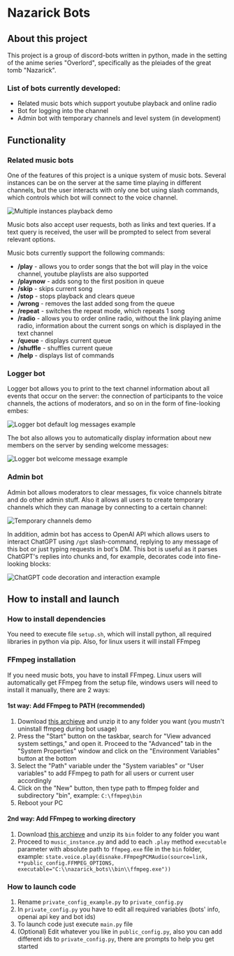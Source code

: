 # Nazarick Bots

## About this project

This project is a group of discord-bots written in python, made in the setting of the anime series "Overlord", specifically as the pleiades of the great tomb "Nazarick".

### List of bots currently developed:

-   Related music bots which support youtube playback and online radio
-   Bot for logging into the channel
-   Admin bot with temporary channels and level system (in development)

## Functionality

### Related music bots

One of the features of this project is a unique system of music bots. Several instances can be on the server at the same time playing in different channels, but the user interacts with only one bot using slash commands, which controls which bot will connect to the voice channel.

![Multiple instances playback demo](https://github.com/Dan1l0s/discord_bots/assets/47472342/44c61df8-d019-4a2f-b733-0f44b83ddf91)

Music bots also accept user requests, both as links and text queries. If a text query is received, the user will be prompted to select from several relevant options.

Music bots currently support the following commands:

-   **/play** - allows you to order songs that the bot will play in the voice channel, youtube playlists are also supported
-   **/playnow** - adds song to the first position in queue
-   **/skip** - skips current song
-   **/stop** - stops playback and clears queue
-   **/wrong** - removes the last added song from the queue
-   **/repeat** - switches the repeat mode, which repeats 1 song
-   **/radio** - allows you to order online radio, without the link playing anime radio, information about the current songs on which is displayed in the text channel
-   **/queue** - displays current queue
-   **/shuffle** - shuffles current queue
-   **/help** - displays list of commands

### Logger bot

Logger bot allows you to print to the text channel information about all events that occur on the server: the connection of participants to the voice channels, the actions of moderators, and so on in the form of fine-looking embes:

![Logger bot default log messages example](https://i.imgur.com/tJ26hOs.png)

The bot also allows you to automatically display information about new members on the server by sending welcome messages:

![Logger bot welcome message example](https://i.imgur.com/uF0vHPN.png)

### Admin bot

Admin bot allows moderators to clear messages, fix voice channels bitrate and do other admin stuff. Also it allows all users to create temporary channels which they can manage by connecting to a certain channel:

![Temporary channels demo](https://github.com/Dan1l0s/discord_bots/assets/47472342/69d95c18-8422-43db-8ac7-2a055db34dd3)

In addition, admin bot has access to OpenAI API which allows users to interact ChatGPT using `/gpt` slash-command, replying to any message of this bot or just typing requests in bot's DM. This bot is useful as it parses ChatGPT's replies into chunks and, for example, decorates code into fine-looking blocks:

![ChatGPT code decoration and interaction example](https://i.imgur.com/uWCU08k.png)

## How to install and launch

### How to install dependencies

You need to execute file `setup.sh`, which will install python, all required libraries in python via pip. Also, for linux users it will install FFmpeg

### FFmpeg installation

If you need music bots, you have to install FFmpeg.
Linux users will automatically get FFmpeg from the setup file, windows users will need to install it manually, there are 2 ways:

#### 1st way: Add FFmpeg to PATH (recommended)

1. Download [this archieve](https://www.gyan.dev/ffmpeg/builds/ffmpeg-git-full.7z) and unzip it to any folder you want (you mustn't uninstall ffmpeg during bot usage)
2. Press the "Start" button on the taskbar, search for "View advanced system settings," and open it. Proceed to the "Advanced" tab in the "System Properties" window and click on the "Environment Variables" button at the bottom
3. Select the "Path" variable under the "System variables" or "User variables" to add FFmpeg to path for all users or current user accordingly
4. Click on the "New" button, then type path to ffmpeg folder and subdirectory "bin", example: `C:\ffmpeg\bin`
5. Reboot your PC

#### 2nd way: Add FFmpeg to working directory

1. Download [this archieve](https://www.gyan.dev/ffmpeg/builds/ffmpeg-git-full.7z) and unzip its `bin` folder to any folder you want
2. Proceed to `music_instance.py` and add to each `.play` method `executable` parameter with absolute path to `ffmpeg.exe` file in the `bin` folder, example:
   `state.voice.play(disnake.FFmpegPCMAudio(source=link, **public_config.FFMPEG_OPTIONS, executable="C:\\nazarick_bots\\bin\\ffmpeg.exe"))`

### How to launch code

1. Rename `private_config_example.py` to `private_config.py`
2. In `private_config.py` you have to edit all required variables (bots' info, openai api key and bot ids)
3. To launch code just execute `main.py` file
4. (Optional) Edit whatever you like in `public_config.py`, also you can add different ids to `private_config.py`, there are prompts to help you get started
